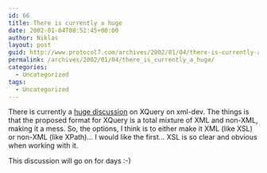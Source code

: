 ```yaml
---
id: 66
title: There is currently a huge
date: 2002-01-04T08:52:45+00:00
author: Niklas
layout: post
guid: http://www.protocol7.com/archives/2002/01/04/there-is-currently-a-huge/
permalink: /archives/2002/01/04/there_is_currently_a_huge/
categories:
  - Uncategorized
tags:
  - Uncategorized
---
```

<div class='microid-ebad5d27d019fd5b06826efcf0eea91e07d5c2be'>
  <p>
    There is currently a <a href="http://lists.xml.org/archives/xml-dev/200201/threads.html">huge discussion</a> on XQuery on xml-dev. The things is that the proposed format for XQuery is a total mixture of XML and non-XML, making it a mess. So, the options, I think is to either make it XML (like XSL) or non-XML (like XPath)&#8230; I would like the first&#8230; XSL is so clear and obvious when working with it.
  </p>
  
  <p>
    This discussion will go on for days :-)
  </p>
</div>